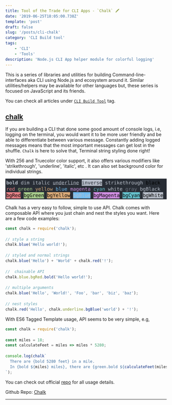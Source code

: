 ```yaml
---
title: Tool of the Trade for CLI Apps - `Chalk` 🖍
date: '2019-06-25T18:05:00.738Z'
template: 'post'
draft: false
slug: '/posts/cli-chalk'
category: 'CLI Build tool'
tags:
    - 'CLI'
    - 'Tools'
description: 'Node.js CLI App helper module for colorful logging'
---
```


This is a series of libraries and utilities for building Command-line-interfaces aka CLI using Node.js and ecosystem around it. Similar utilities/helpers may be available for other languages but, these series is focused on JavaScript and its friends.

You can check all articles under [`CLI Build Tool`](/category/cli-build-tool/) tag.

## [chalk](https://github.com/chalk/chalk)

If you are building a CLI that done some good amount of console logs, i.e, logging on the terminal, you would want it to be more user friendly and be able to differentiate between various message. Constantly adding logged messages means that the most important messages can get lost in the shuffle. `Chalk` is here to solve that, Terminal string styling done right!

With 256 and Truecolor color support, it also offers various modifiers like 'strikethrough', 'underline', 'italic', etc . It can also set background color for individual strings.

![Screenshot](./chalk.svg)

Chalk has a very easy to follow, simple to use API. Chalk comes with composable API where you just chain and nest the styles you want. Here are a few code examples:

```javascript
const chalk = require('chalk');

// style a string
chalk.blue('Hello world!');

// styled and normal strings
chalk.blue('Hello') + 'World' + chalk.red('!');

//  chainable API
chalk.blue.bgRed.bold('Hello world!');

// multiple arguments
chalk.blue('Hello', 'World!', 'Foo', 'bar', 'biz', 'baz');

// nest styles
chalk.red('Hello', chalk.underline.bgBlue('world') + '!');
```

With ES6 Tagged Template usage, API seems to be very simple, e.g,

```javascript
const chalk = require('chalk');

const miles = 18;
const calculateFeet = miles => miles * 5280;

console.log(chalk`
  There are {bold 5280 feet} in a mile.
  In {bold ${miles} miles}, there are {green.bold ${calculateFeet(miles)} feet}.
`);
```

You can check out official [repo](https://github.com/chalk/chalk) for all usage details.

Github Repo: [Chalk](https://github.com/chalk/chalk)

---

